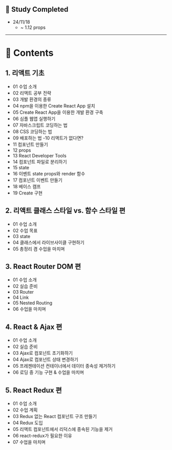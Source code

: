 ## 📓 Study Completed
- 24/11/18
  - ~ 1.12 props
 
---

# 🌱 Contents
## 1. 리액트 기초
- 01 수업 소개
- 02 리액트 공부 전략
- 03 개발 환경의 종류
- 04 npm을 이용한 Create React App 설치
- 05 Create React App을 이용한 개발 환경 구축
- 06 심플 웹앱 실행하기
- 07 자바스크립트 코딩하는 법
- 08 CSS 코딩하는 법
- 09 배포하는 법
-10 리액트가 없다면?
- 11 컴포넌트 만들기
- 12 props
- 13 React Developer Tools
- 14 컴포넌트 파일로 분리하기
- 15 state
- 16 이벤트 state props와 render 함수
- 17 컴포넌트 이벤트 만들기
- 18 베이스 캠프
- 19 Create 구현

## 2. 리액트 클래스 스타일 vs. 함수 스타일 편
-  01 수업 소개
-  02 수업 목표
-  03 state
-  04 클래스에서 라이브사이클 구현하기
-  05 총정리 겸 수업을 마치며

## 3. React Router DOM 편
- 01 수업 소개
- 02 실습 준비
- 03 Router
- 04 Link
- 05 Nested Routing
- 06 수업을 마치며

## 4. React & Ajax 편
- 01 수업 소개
- 02 실습 준비
- 03 Ajax로 컴포넌트 초기화하기
- 04 Ajax로 컴포넌트 상태 변경하기
- 05 프레젠테이션 컨테이너에서 데이터 종속성 제거하기
- 06 로딩 중 기능 구현 & 수업을 마치며

## 5. React Redux 편
- 01 수업 소개
- 02 수업 계획
- 03 Redux 없는 React 컴포넌트 구조 만들기
- 04 Redux 도입
- 05 리액트 컴포넌트에서 리덕스에 종속된 기능을 제거
- 06 react-redux가 필요한 이유
- 07 수업을 마치며


